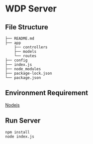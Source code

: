 # WDP Server

## File Structure
```
├── README.md
├── app
    ├── controllers
    ├── models
    └── routes
├── config
├── index.js
├── node_modules
├── package-lock.json
└── package.json
```
## Environment Requirement

[Nodejs](https://nodejs.org/en/)

## Run Server
```
npm install
node index.js
```
